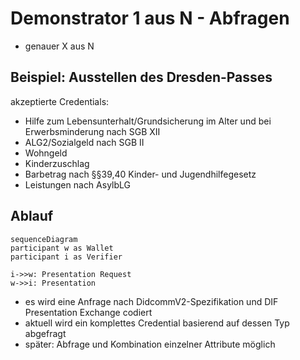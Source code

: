 # Demonstrator 1 aus N - Abfragen
- genauer X aus N

## Beispiel: Ausstellen des Dresden-Passes
akzeptierte Credentials:
- Hilfe zum Lebensunterhalt/Grundsicherung im Alter und bei Erwerbsminderung nach SGB XII
- ALG2/Sozialgeld nach SGB II
- Wohngeld
- Kinderzuschlag
- Barbetrag nach §§39,40 Kinder- und Jugendhilfegesetz
- Leistungen nach AsylbLG

## Ablauf

```mermaid
sequenceDiagram
participant w as Wallet
participant i as Verifier

i->>w: Presentation Request
w->>i: Presentation
```

- es wird eine Anfrage nach DidcommV2-Spezifikation und DIF Presentation Exchange codiert
- aktuell wird ein komplettes Credential basierend auf dessen Typ abgefragt
- später: Abfrage und Kombination einzelner Attribute möglich
